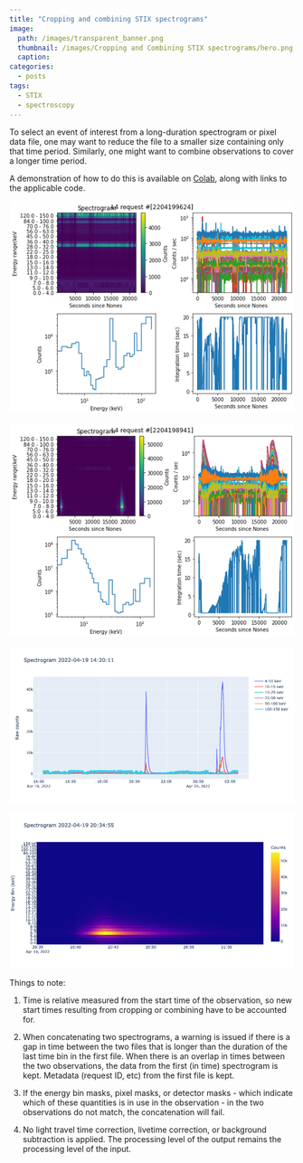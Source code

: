 ```yaml
---
title: "Cropping and combining STIX spectrograms"
image: 
  path: /images/transparent_banner.png
  thumbnail: /images/Cropping and Combining STIX spectrograms/hero.png
  caption:
categories:
  - posts
tags:
  - STIX
  - spectroscopy
---
```


To select an event of interest from a long-duration spectrogram or pixel data file, one may want to reduce the file to a smaller size containing only that time period. Similarly, one might want to combine observations to cover a longer time period.

A demonstration of how to do this is available on [Colab](https://colab.research.google.com/drive/1bHgPoQGG_5dq6PZuuaN9kPoJa_3ifLh6?usp=sharing), along with links to the applicable code.

![STIX spectrogram](https://github.com/elastufka/SAX-XRS_figures/blob/gh-pages/images/Cropping%20and%20Combining%20STIX%20spectrograms/spec1.png?raw=true)

![STIX spectrogram for the following time period](https://github.com/elastufka/SAX-XRS_figures/blob/gh-pages/images/Cropping%20and%20Combining%20STIX%20spectrograms/spec2.png?raw=true)

![Lightcurve of STIX observations combined to cover the longer time period](https://github.com/elastufka/SAX-XRS_figures/blob/gh-pages/images/Cropping%20and%20Combining%20STIX%20spectrograms/spec_combine.png?raw=true)

![STIX spectrogram cropped to select small solar flare](https://github.com/elastufka/SAX-XRS_figures/blob/gh-pages/images/Cropping%20and%20Combining%20STIX%20spectrograms/spec_crop.png?raw=true)

Things to note: 

1) Time is relative measured from the start time of the observation, so new start times resulting from cropping or combining have to be accounted for.

2) When concatenating two spectrograms, a warning is issued if there is a gap in time between the two files that is longer than the duration of the last time bin in the first file. When there is an overlap in times between the two observations, the data from the first (in time) spectrogram is kept. Metadata (request ID, etc) from the first file is kept.

3) If the energy bin masks, pixel masks, or detector masks - which indicate which of these quantities is in use in the observation - in the two observations do not match, the concatenation will fail.

4) No light travel time correction, livetime correction, or background subtraction is applied. The processing level of the output remains the processing level of the input. 


